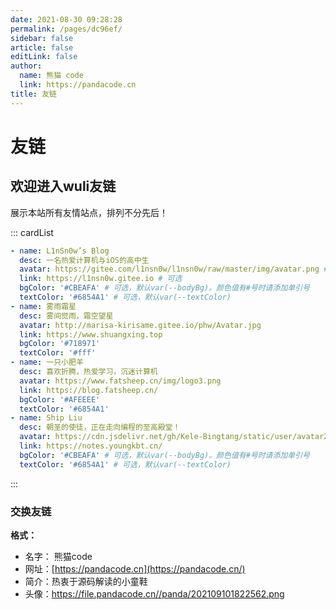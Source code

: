 ```yaml
---
date: 2021-08-30 09:28:28
permalink: /pages/dc96ef/
sidebar: false
article: false
editLink: false
author: 
  name: 熊猫 code
  link: https://pandacode.cn
title: 友链
---
```

# 友链

## 欢迎进入wuli友链

展示本站所有友情站点，排列不分先后！

::: cardList

```yaml
- name: L1nSn0w’s Blog
  desc: 一名热爱计算机与iOS的高中生
  avatar: https://gitee.com/l1nsn0w/l1nsn0w/raw/master/img/avatar.png # 可选
  link: https://l1nsn0w.gitee.io # 可选
  bgColor: '#CBEAFA' # 可选，默认var(--bodyBg)。颜色值有#号时请添加单引号
  textColor: '#6854A1' # 可选，默认var(--textColor)
- name: 雾雨霜星
  desc: 雾间觉雨，霜空望星
  avatar: http://marisa-kirisame.gitee.io/phw/Avatar.jpg
  link: https://www.shuangxing.top
  bgColor: '#718971'
  textColor: '#fff'
- name: 一只小肥羊
  desc: 喜欢折腾，热爱学习，沉迷计算机
  avatar: https://www.fatsheep.cn/img/logo3.png
  link: https://blog.fatsheep.cn/
  bgColor: '#AFEEEE'
  textColor: '#6854A1'
- name: Ship Liu
  desc: 朝圣的使徒，正在走向编程的至高殿堂！
  avatar: https://cdn.jsdelivr.net/gh/Kele-Bingtang/static/user/avatar2.png
  link: https://notes.youngkbt.cn/
  bgColor: '#CBEAFA' # 可选，默认var(--bodyBg)。颜色值有#号时请添加单引号
  textColor: '#6854A1' # 可选，默认var(--textColor)
```

:::

### 交换友链

**格式：**

- 名字： 熊猫code
- 网址：[https://pandacode.cn](https://pandacode.cn/)
- 简介：热衷于源码解读的小童鞋
- 头像：https://file.pandacode.cn//panda/202109101822562.png
